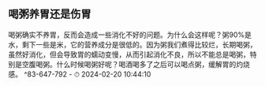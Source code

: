 ## 喝粥养胃还是伤胃


喝粥确实不养胃，反而会造成一些消化不好的问题。为什么会这样呢？粥90%是水，剩下一些是米，它的营养成分是很低的。因为粥我们煮得比较烂，长期喝粥，虽然好消化，但会导致胃的蠕动变慢，从而引起消化不良，所以不能总是喝粥，特别是空腹喝粥。什么时候喝粥好呢？喝酒喝多了之后可以喝点粥，缓解胃的灼烧感。 ^83-647-792
    - ⏱ 2024-02-20 10:44:10